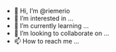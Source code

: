 - 👋 Hi, I’m @riemerio
- 👀 I’m interested in ...
- 🌱 I’m currently learning ...
- 💞️ I’m looking to collaborate on ...
- 📫 How to reach me ...

<!---
riemerio/riemerio is a ✨ special ✨ repository because its `README.md` (this file) appears on your GitHub profile.
You can click the Preview link to take a look at your changes.
--->
